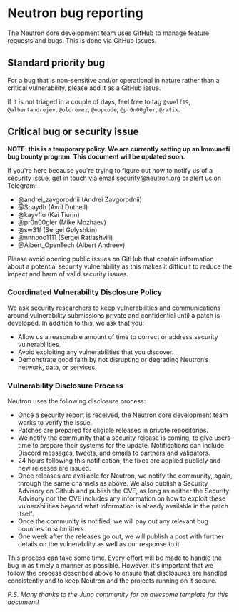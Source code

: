# Neutron bug reporting

The Neutron core development team uses GitHub to manage feature requests and bugs. This is done via GitHub Issues.

## Standard priority bug

For a bug that is non-sensitive and/or operational in nature rather than a critical vulnerability, please add it as a GitHub issue.

If it is not triaged in a couple of days, feel free to tag `@swelf19`, `@albertandrejev`, `@oldremez`, `@oopcode`, `@pr0n00gler`, `@ratik`.

## Critical bug or security issue

**NOTE: this is a temporary policy. We are currently setting up an Immunefi bug bounty program. This document will be updated soon.**

If you're here because you're trying to figure out how to notify us of a security issue, get in touch via email [security@neutron.org](mailto:security@neutron.org) or alert us on Telegram:

- @andrei_zavgorodnii (Andrei Zavgorodnii)
- @Spaydh (Avril Dutheil)
- @kayvflu (Kai Tiurin)
- @pr0n00gler (Mike Mozhaev)
- @sw31f (Sergei Golyshkin)
- @nnnooo1111 (Sergei Ratiashvili)
- @Albert_OpenTech (Albert Andreev)

Please avoid opening public issues on GitHub that contain information about a potential security vulnerability as this makes it difficult to reduce the impact and harm of valid security issues.

### Coordinated Vulnerability Disclosure Policy

We ask security researchers to keep vulnerabilities and communications around vulnerability submissions private and confidential until a patch is developed. In addition to this, we ask that you:

- Allow us a reasonable amount of time to correct or address security vulnerabilities.
- Avoid exploiting any vulnerabilities that you discover.
- Demonstrate good faith by not disrupting or degrading Neutron’s network, data, or services.

### Vulnerability Disclosure Process

Neutron uses the following disclosure process:

- Once a security report is received, the Neutron core development team works to verify the issue.
- Patches are prepared for eligible releases in private repositories.
- We notify the community that a security release is coming, to give users time to prepare their systems for the update. Notifications can include Discord messages, tweets, and emails to partners and validators.
- 24 hours following this notification, the fixes are applied publicly and new releases are issued.
- Once releases are available for Neutron, we notify the community, again, through the same channels as above. We also publish a Security Advisory on Github and publish the CVE, as long as neither the Security Advisory nor the CVE includes any information on how to exploit these vulnerabilities beyond what information is already available in the patch itself.
- Once the community is notified, we will pay out any relevant bug bounties to submitters.
- One week after the releases go out, we will publish a post with further details on the vulnerability as well as our response to it.

This process can take some time. Every effort will be made to handle the bug in as timely a manner as possible. However, it's important that we follow the process described above to ensure that disclosures are handled consistently and to keep Neutron and the projects running on it secure.

*P.S. Many thanks to the Juno community for an awesome template for this document!*
